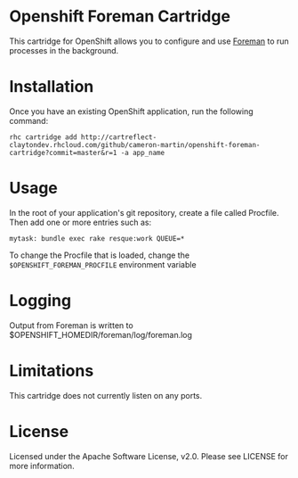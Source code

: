 # Openshift Foreman Cartridge

This cartridge for OpenShift allows you to configure and use [Foreman](https://github.com/ddollar/foreman) to run processes in the background.

# Installation
Once you have an existing OpenShift application, run the following command:

    rhc cartridge add http://cartreflect-claytondev.rhcloud.com/github/cameron-martin/openshift-foreman-cartridge?commit=master&r=1 -a app_name

# Usage
In the root of your application's git repository, create a file called Procfile. Then add one or more entries such as:

    mytask: bundle exec rake resque:work QUEUE=*

To change the Procfile that is loaded, change the `$OPENSHIFT_FOREMAN_PROCFILE` environment variable

# Logging
Output from Foreman is written to $OPENSHIFT_HOMEDIR/foreman/log/foreman.log

# Limitations
This cartridge does not currently listen on any ports.

# License
Licensed under the Apache Software License, v2.0. Please see LICENSE for more information.
